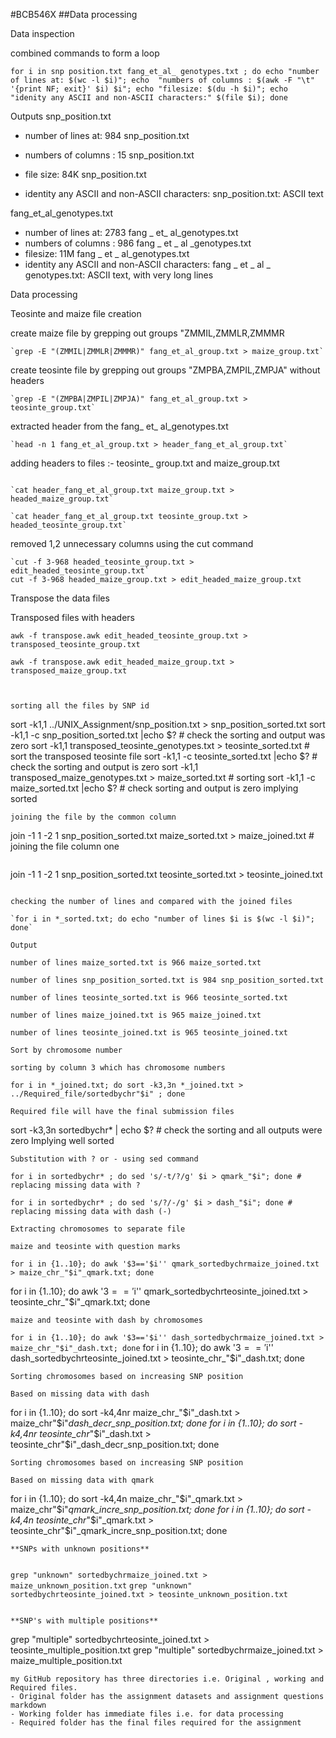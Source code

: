 ﻿﻿﻿﻿﻿﻿﻿﻿﻿﻿﻿#BCB546X##Data processingData inspectioncombined commands to form a loop```for i in snp position.txt fang_et_al_ genotypes.txt ; do echo "number of lines at: $(wc -l $i)"; echo  "numbers of columns : $(awk -F "\t" '{print NF; exit}' $i) $i"; echo "filesize: $(du -h $i)"; echo "idenity any ASCII and non-ASCII characters:" $(file $i); done```Outputs snp_position.txt- number of lines at: 984 snp_position.txt- numbers of columns : 15 snp_position.txt- file size: 84K	snp_position.txt- identity any ASCII and non-ASCII characters: snp_position.txt: ASCII textfang_et_al_genotypes.txt- number of lines at: 2783 fang _ et_ al_genotypes.txt- numbers of columns : 986 fang _ et _ al _genotypes.txt- filesize: 11M	fang _ et _ al_genotypes.txt- identity any ASCII and non-ASCII characters: fang _ et _ al _ genotypes.txt: ASCII text, with very long linesData processingTeosinte and maize file creationcreate maize file by grepping out groups "ZMMIL,ZMMLR,ZMMMR````grep -E "(ZMMIL|ZMMLR|ZMMMR)" fang_et_al_group.txt > maize_group.txt````create teosinte file by grepping out groups "ZMPBA,ZMPIL,ZMPJA" without headers````grep -E "(ZMPBA|ZMPIL|ZMPJA)" fang_et_al_group.txt > teosinte_group.txt````extracted header from the fang_ et_ al_genotypes.txt````head -n 1 fang_et_al_group.txt > header_fang_et_al_group.txt````adding headers to files :- teosinte_ group.txt and maize_group.txt````cat header_fang_et_al_group.txt maize_group.txt > headed_maize_group.txt``cat header_fang_et_al_group.txt teosinte_group.txt > headed_teosinte_group.txt````removed 1,2 unnecessary columns using the cut command````cut -f 3-968 headed_teosinte_group.txt > edit_headed_teosinte_group.txt`cut -f 3-968 headed_maize_group.txt > edit_headed_maize_group.txt```Transpose the data filesTransposed files with headers```awk -f transpose.awk edit_headed_teosinte_group.txt > transposed_teosinte_group.txt````awk -f transpose.awk edit_headed_maize_group.txt > transposed_maize_group.txt````sorting all the files by SNP id```sort -k1,1 ../UNIX_Assignment/snp_position.txt > snp_position_sorted.txtsort -k1,1 -c  snp_position_sorted.txt |echo $? # check the sorting and output was zerosort -k1,1 transposed_teosinte_genotypes.txt > teosinte_sorted.txt # sort the transposed teosinte file sort -k1,1 -c  teosinte_sorted.txt |echo $? # check the sorting and output is zerosort -k1,1 transposed_maize_genotypes.txt > maize_sorted.txt # sorting sort -k1,1 -c  maize_sorted.txt |echo $? # check sorting and output is zero implying sorted ```joining the file by the common column```join -1 1 -2 1 snp_position_sorted.txt maize_sorted.txt > maize_joined.txt # joining the file column one ``````join -1 1 -2 1 snp_position_sorted.txt teosinte_sorted.txt > teosinte_joined.txt```checking the number of lines and compared with the joined files `for i in *_sorted.txt; do echo "number of lines $i is $(wc -l $i)"; done` Output````number of lines maize_sorted.txt is 966 maize_sorted.txt``number of lines snp_position_sorted.txt is 984 snp_position_sorted.txt``number of lines teosinte_sorted.txt is 966 teosinte_sorted.txt``number of lines maize_joined.txt is 965 maize_joined.txt``number of lines teosinte_joined.txt is 965 teosinte_joined.txt````Sort by chromosome numbersorting by column 3 which has chromosome numbers````for i in *_joined.txt; do sort -k3,3n *_joined.txt > ../Required_file/sortedbychr"$i" ; done````Required file will have the final submission files```sort -k3,3n sortedbychr* | echo $? # check the sorting and all outputs were zero Implying well sorted ```Substitution with ? or - using sed command````for i in sortedbychr* ; do sed 's/-t/?/g' $i > qmark_"$i"; done # replacing missing data with ?``for i in sortedbychr* ; do sed 's/?/-/g' $i > dash_"$i"; done # replacing missing data with dash (-)````Extracting chromosomes to separate filemaize and teosinte with question marks ````for i in {1..10}; do awk '$3=='$i'' qmark_sortedbychrmaize_joined.txt > maize_chr_"$i"_qmark.txt; done`for i in {1..10}; do awk '$3=='$i'' qmark_sortedbychrteosinte_joined.txt > teosinte_chr_"$i"_qmark.txt; done```maize and teosinte with dash by chromosomes````for i in {1..10}; do awk '$3=='$i'' dash_sortedbychrmaize_joined.txt > maize_chr_"$i"_dash.txt; done`for i in {1..10}; do awk '$3=='$i'' dash_sortedbychrteosinte_joined.txt > teosinte_chr_"$i"_dash.txt; done```Sorting chromosomes based on increasing SNP positionBased on missing data with dash```for i in {1..10}; do sort -k4,4nr  maize_chr_"$i"_dash.txt > maize_chr"$i"_dash_decr_snp_position.txt; donefor i in {1..10}; do sort -k4,4nr  teosinte_chr_"$i"_dash.txt > teosinte_chr"$i"_dash_decr_snp_position.txt; done```Sorting chromosomes based on increasing SNP positionBased on missing data with qmark```for i in {1..10}; do sort -k4,4n maize_chr_"$i"_qmark.txt > maize_chr"$i"_qmark_incre_snp_position.txt; donefor i in {1..10}; do sort -k4,4n teosinte_chr_"$i"_qmark.txt > teosinte_chr"$i"_qmark_incre_snp_position.txt; done```**SNPs with unknown positions**````grep "unknown" sortedbychrmaize_joined.txt > maize_unknown_position.txt``grep "unknown" sortedbychrteosinte_joined.txt > teosinte_unknown_position.txt````**SNP's with multiple positions**```grep "multiple" sortedbychrteosinte_joined.txt > teosinte_multiple_position.txtgrep "multiple" sortedbychrmaize_joined.txt > maize_multiple_position.txt```my GitHub repository has three directories i.e. Original , working and Required files. - Original folder has the assignment datasets and assignment questions markdown- Working folder has immediate files i.e. for data processing - Required folder has the final files required for the assignment